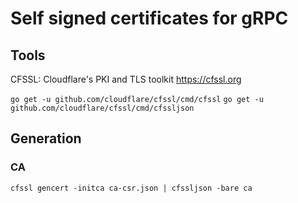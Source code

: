 # Self signed certificates for gRPC

## Tools
CFSSL: Cloudflare's PKI and TLS toolkit https://cfssl.org

`go get -u github.com/cloudflare/cfssl/cmd/cfssl`
`go get -u github.com/cloudflare/cfssl/cmd/cfssljson`

## Generation

### CA
`cfssl gencert -initca ca-csr.json | cfssljson -bare ca`
